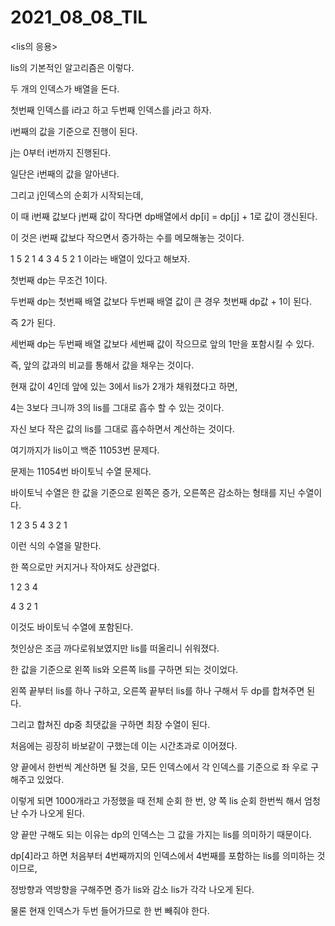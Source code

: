 # 2021_08_08_TIL

<lis의 응용>

lis의 기본적인 알고리즘은 이렇다.

두 개의 인덱스가 배열을 돈다.

첫번째 인덱스를 i라고 하고 두번째 인덱스를 j라고 하자.

i번째의 값을 기준으로 진행이 된다.

j는 0부터 i번까지 진행된다.

일단은 i번째의 값을 알아낸다.

그리고 j인덱스의 순회가 시작되는데,

이 때 i번째 값보다 j번째 값이 작다면 dp배열에서 dp[i] = dp[j] + 1로 값이 갱신된다.

이 것은 i번째 값보다 작으면서 증가하는 수를 메모해놓는 것이다.

1 5 2 1 4 3 4 5 2 1 이라는 배열이 있다고 해보자.

첫번째 dp는 무조건 1이다. 

두번째 dp는 첫번째 배열 값보다 두번째 배열 값이 큰 경우 첫번째 dp값 + 1이 된다. 

즉 2가 된다.

세번째 dp는 두번째 배열 값보다 세번째 값이 작으므로 앞의 1만을 포함시킬 수 있다.

즉, 앞의 값과의 비교를 통해서 값을 채우는 것이다.

현재 값이 4인데 앞에 있는 3에서 lis가 2개가 채워졌다고 하면, 

4는 3보다 크니까 3의 lis를 그대로 흡수 할 수 있는 것이다.

자신 보다 작은 값의 lis를 그대로 흡수하면서 계산하는 것이다.

여기까지가 lis이고 백준 11053번 문제다.

문제는 11054번 바이토닉 수열 문제다.

바이토닉 수열은 한 값을 기준으로 왼쪽은 증가, 오른쪽은 감소하는 형태를 지닌 수열이다.

1 2 3 5 4 3 2 1

이런 식의 수열을 말한다.

한 쪽으로만 커지거나 작아져도 상관없다.

1 2 3 4

4 3 2 1

이것도 바이토닉 수열에 포함된다.

첫인상은 조금 까다로워보였지만 lis를 떠올리니 쉬워졌다.

한 값을 기준으로 왼쪽 lis와 오른쪽 lis를 구하면 되는 것이었다.

왼쪽 끝부터 lis를 하나 구하고, 오른쪽 끝부터 lis를 하나 구해서 두 dp를 합쳐주면 된다.

그리고 합쳐진 dp중 최댓값을 구하면 최장 수열이 된다.

처음에는 굉장히 바보같이 구했는데 이는 시간초과로 이어졌다.

양 끝에서 한번씩 계산하면 될 것을, 모든 인덱스에서 각 인덱스를 기준으로 좌 우로 구해주고 있었다.

이렇게 되면 1000개라고 가정했을 때 전체 순회 한 번, 양 쪽 lis 순회 한번씩 해서 엄청난 수가 나오게 된다.

양 끝만 구해도 되는 이유는 dp의 인덱스는 그 값을 가지는 lis를 의미하기 때문이다.

dp[4]라고 하면 처음부터 4번째까지의  인덱스에서 4번째를 포함하는 lis를 의미하는 것이므로,

정방향과 역방향을 구해주면 증가 lis와 감소 lis가 각각 나오게 된다.

물론 현재 인덱스가 두번 들어가므로 한 번 빼줘야 한다.
